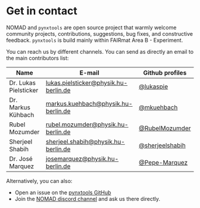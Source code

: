 # Get in contact

NOMAD and `pynxtools` are open source project that warmly welcome community projects, contributions, suggestions, bug fixes, and constructive feedback. `pynxtools` is build mainly within FAIRmat Area B - Experiment.

You can reach us by different channels. You can send as directly an email to the main contributors list:

| Name | E-mail     | Github profiles |
|------|------------|-----------------|
| Dr. Lukas Pielsticker | [lukas.pielsticker@physik.hu-berlin.de](mailto:lukas.pielsticker@physik.hu-berlin.de) |  [@lukaspie](https://github.com/lukaspie) |
| Dr. Markus Kühbach | [markus.kuehbach@physik.hu-berlin.de](mailto:markus.kuehbach@physik.hu-berlin.de) | [@mkuehbach](https://github.com/mkuehbach) |
| Rubel Mozumder | [rubel.mozumder@physik.hu-berlin.de](mailto:rubel.mozumder@physik.hu-berlin.de) | [@RubelMozumder](https://github.com/RubelMozumder) |
| Sherjeel Shabih | [sherjeel.shabih@physik.hu-berlin.de](mailto:sherjeel.shabih@physik.hu-berlin.de) | [@sherjeelshabih](https://github.com/sherjeelshabih) |
| Dr. José Marquez | [josemarquez@physik.hu-berlin.de](mailto:josemarquez@physik.hu-berlin.de) | [@Pepe-Marquez](https://github.com/Pepe-Marquez) |

Alternatively, you can also:

- Open an issue on the [pynxtools GitHub](https://github.com/FAIRmat-NFDI/pynxtools/issues)
- Join the [NOMAD discord channel](https://discord.gg/Gyzx3ukUw8) and ask us there directly.
